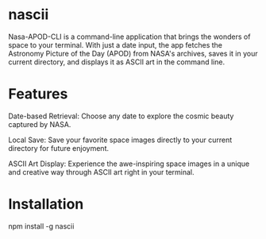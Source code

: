 # nascii

Nasa-APOD-CLI is a command-line application that brings the wonders of space to your terminal. With just a date input, the app fetches the Astronomy Picture of the Day (APOD) from NASA's archives, saves it in your current directory, and displays it as ASCII art in the command line.

# Features

Date-based Retrieval: Choose any date to explore the cosmic beauty captured by NASA.

Local Save: Save your favorite space images directly to your current directory for future enjoyment.

ASCII Art Display: Experience the awe-inspiring space images in a unique and creative way through ASCII art right in your terminal.

# Installation

npm install -g nascii
